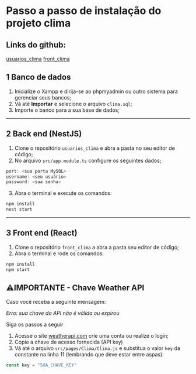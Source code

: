 # Passo a passo de instalação do projeto clima

## Links do github:
[usuarios_clima](https://github.com/Kaue-C-Matos/usuarios_clima.git)
[front_clima](https://github.com/Kaue-C-Matos/front_clima.git)

## 1 Banco de dados
1. Inicialize o Xampp e dirija-se ao phpmyadmin ou outro sistema para gerenciar seus bancos;
2. Vá até **Importar** e selecione o arquivo `clima.sql`;
3. Importe o banco para a sua base de dados;

---

## 2 Back end (NestJS)
1. Clone o repositório `usuarios_clima` e abra a pasta no seu editor de código;
2. No arquivo `src/app.module.ts` configure os seguintes dados;
```ts
port: <sua porta MySQL>
username: <seu usuário>
password: <sua senha>
```
3. Abra o terminal e execute os comandos: 
```bash
npm install 
nest start
```

---

## 3 Front end (React)
1. Clone o repositório `front_clima` a abra a pasta seu editor de código;
2. Abra o terminal e rode os comandos:
```bash 
npm install
npm start
```

## ⚠️IMPORTANTE - Chave Weather API

Caso você receba a seguinte mensagem:

*Erro: sua chave da API não é válida ou expirou*

Siga os passos a seguir

1. Acesse o site [weatherapi.com](https://www.weatherapi.com) crie uma conta ou realize o login;
2. Copie a chave de acesso fornecida (API key)
3. Vá até o arquivo `src/pages/Clima/Clima.js` e substitua o valor `key` da constante na linha 11 (lembrando que deve estar entre aspas):
```javascript
const key = "SUA_CHAVE_KEY"
```